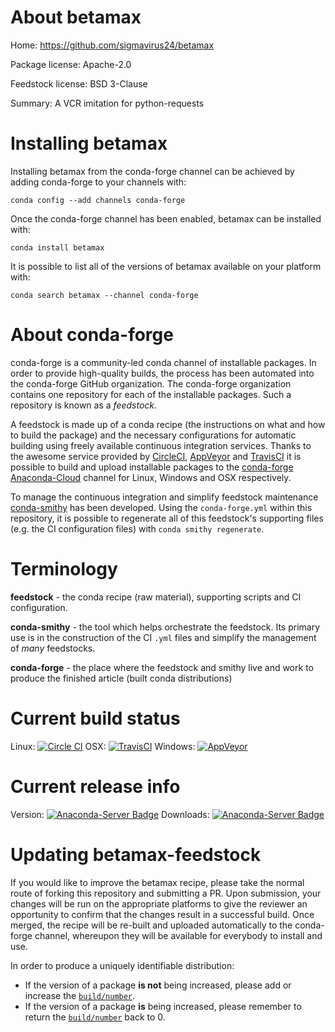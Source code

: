 About betamax
=============

Home: https://github.com/sigmavirus24/betamax

Package license: Apache-2.0

Feedstock license: BSD 3-Clause

Summary: A VCR imitation for python-requests



Installing betamax
==================

Installing betamax from the conda-forge channel can be achieved by adding conda-forge to your channels with:

```
conda config --add channels conda-forge
```

Once the conda-forge channel has been enabled, betamax can be installed with:

```
conda install betamax
```

It is possible to list all of the versions of betamax available on your platform with:

```
conda search betamax --channel conda-forge
```


About conda-forge
=================

conda-forge is a community-led conda channel of installable packages.
In order to provide high-quality builds, the process has been automated into the
conda-forge GitHub organization. The conda-forge organization contains one repository 
for each of the installable packages. Such a repository is known as a *feedstock*.

A feedstock is made up of a conda recipe (the instructions on what and how to build
the package) and the necessary configurations for automatic building using freely
available continuous integration services. Thanks to the awesome service provided by
[CircleCI](https://circleci.com/), [AppVeyor](http://www.appveyor.com/)
and [TravisCI](https://travis-ci.org/) it is possible to build and upload installable
packages to the [conda-forge](https://anaconda.org/conda-forge)
[Anaconda-Cloud](http://docs.anaconda.org/) channel for Linux, Windows and OSX respectively.

To manage the continuous integration and simplify feedstock maintenance
[conda-smithy](http://github.com/conda-forge/conda-smithy) has been developed.
Using the ``conda-forge.yml`` within this repository, it is possible to regenerate all of
this feedstock's supporting files (e.g. the CI configuration files) with ``conda smithy regenerate``.


Terminology
===========

**feedstock** - the conda recipe (raw material), supporting scripts and CI configuration.

**conda-smithy** - the tool which helps orchestrate the feedstock.
                   Its primary use is in the construction of the CI ``.yml`` files
                   and simplify the management of *many* feedstocks.

**conda-forge** - the place where the feedstock and smithy live and work to
                  produce the finished article (built conda distributions)

Current build status
====================

Linux: [![Circle CI](https://circleci.com/gh/conda-forge/betamax-feedstock.svg?style=svg)](https://circleci.com/gh/conda-forge/betamax-feedstock)
OSX: [![TravisCI](https://travis-ci.org/conda-forge/betamax-feedstock.svg?branch=master)](https://travis-ci.org/conda-forge/betamax-feedstock) 
Windows: [![AppVeyor](https://ci.appveyor.com/api/projects/status/github/conda-forge/betamax-feedstock?svg=True)](https://ci.appveyor.com/project/conda-forge/betamax-feedstock/branch/master)

Current release info
====================
Version: [![Anaconda-Server Badge](https://anaconda.org/conda-forge/betamax/badges/version.svg)](https://anaconda.org/conda-forge/betamax)
Downloads: [![Anaconda-Server Badge](https://anaconda.org/conda-forge/betamax/badges/downloads.svg)](https://anaconda.org/conda-forge/betamax)


Updating betamax-feedstock
==========================

If you would like to improve the betamax recipe, please take the normal
route of forking this repository and submitting a PR. Upon submission, your changes will
be run on the appropriate platforms to give the reviewer an opportunity to confirm that the
changes result in a successful build. Once merged, the recipe will be re-built and uploaded
automatically to the conda-forge channel, whereupon they will be available for everybody to
install and use.

In order to produce a uniquely identifiable distribution:
 * If the version of a package **is not** being increased, please add or increase
   the [``build/number``](http://conda.pydata.org/docs/building/meta-yaml.html#build-number-and-string). 
 * If the version of a package **is** being increased, please remember to return
   the [``build/number``](http://conda.pydata.org/docs/building/meta-yaml.html#build-number-and-string)
   back to 0.
